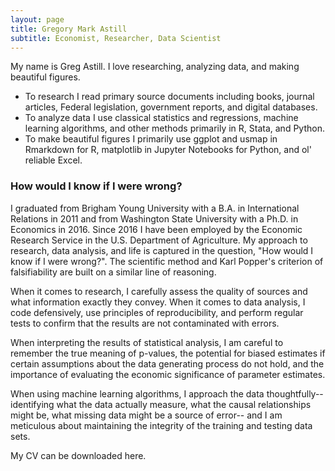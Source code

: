 ```yaml
---
layout: page
title: Gregory Mark Astill
subtitle: Economist, Researcher, Data Scientist
---
```


My name is Greg Astill. I love researching, analyzing data, and making beautiful figures. 

- To research I read primary source documents including books, journal articles, Federal legislation, government reports, and digital databases. 
- To analyze data I use classical statistics and regressions, machine learning algorithms, and other methods primarily in R, Stata, and Python.
- To make beautiful figures I primarily use ggplot and usmap in Rmarkdown for R, matplotlib in Jupyter Notebooks for Python, and ol' reliable Excel.

### How would I know if I were wrong?

I graduated from Brigham Young University with a B.A. in International Relations in 2011 and from Washington State University with a Ph.D. in Economics in 2016. Since 2016 I have been employed by the Economic Research Service in the U.S. Department of Agriculture. My approach to research, data analysis, and life is captured in the question, "How would I know if I were wrong?". The scientific method and Karl Popper's criterion of falsifiability are built on a similar line of reasoning.

When it comes to research, I carefully assess the quality of sources and what information exactly they convey. When it comes to data analysis, I code defensively, use principles of reproducibility, and perform regular tests to confirm that the results are not contaminated with errors. 

When interpreting the results of statistical analysis, I am careful to remember the true meaning of p-values, the potential for biased estimates if certain assumptions about the data generating process do not hold, and the importance of evaluating the economic significance of parameter estimates. 

When using machine learning algorithms, I approach the data thoughtfully--identifying what the data actually measure, what the causal relationships might be, what missing data might be a source of error-- and I am meticulous about maintaining the integrity of the training and testing data sets. 

My CV can be downloaded here. 
